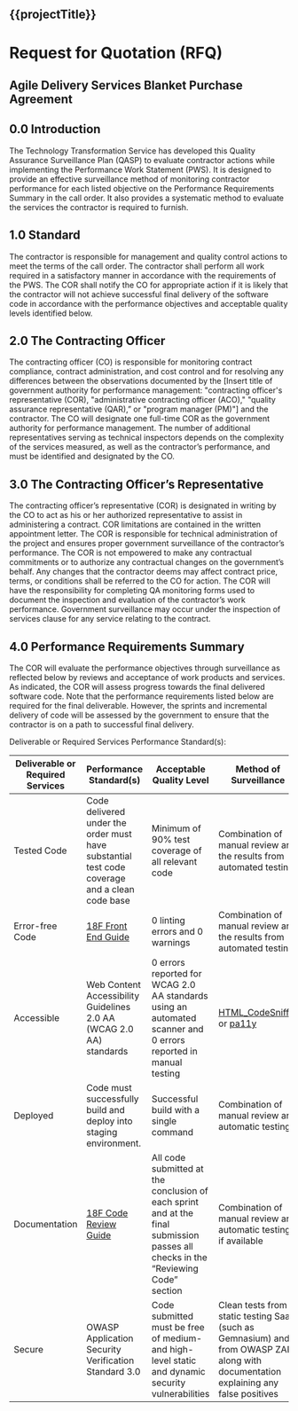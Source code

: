 ## {{projectTitle}}
# Request for Quotation (RFQ)
## Agile Delivery Services Blanket Purchase Agreement

## 0.0 Introduction
The Technology Transformation Service has developed this Quality Assurance Surveillance Plan (QASP) to evaluate contractor actions while implementing the Performance Work Statement (PWS). It is designed to provide an effective surveillance method of monitoring contractor performance for each listed objective on the Performance Requirements Summary in the call order. It also provides a systematic method to evaluate the services the contractor is required to furnish.
 
## 1.0 Standard
The contractor is responsible for management and quality control actions to meet the terms of the call order. The contractor shall perform all work required in a satisfactory manner in accordance with the requirements of the PWS. The COR shall notify the CO for appropriate action if it is likely that the contractor will not achieve successful final delivery of the software code in accordance with the performance objectives and acceptable quality levels identified below.
 
## 2.0 The Contracting Officer
The contracting officer (CO) is responsible for monitoring contract compliance, contract administration, and cost control and for resolving any differences between the observations documented by the [Insert title of government authority for performance management: "contracting officer's representative (COR), "administrative contracting officer (ACO)," "quality assurance representative (QAR),” or "program manager (PM)"] and the contractor. The CO will designate one full-time COR as the government authority for performance management. The number of additional representatives serving as technical inspectors depends on the complexity of the services measured, as well as the contractor’s performance, and must be identified and designated by the CO.
 
## 3.0 The Contracting Officer’s Representative
The contracting officer’s representative (COR) is designated in writing by the CO to act as his or her authorized representative to assist in administering a contract. COR limitations are contained in the written appointment letter. The COR is responsible for technical administration of the project and ensures proper government surveillance of the contractor’s performance. The COR is not empowered to make any contractual commitments or to authorize any contractual changes on the government’s behalf. Any changes that the contractor deems may affect contract price, terms, or conditions shall be referred to the CO for action.  The COR will have the responsibility for completing QA monitoring forms used to document the inspection and evaluation of the contractor’s work performance. Government surveillance may occur under the inspection of services clause for any service relating to the contract.
 
## 4.0 Performance Requirements Summary
The COR will evaluate the performance objectives through surveillance as reflected below by reviews and acceptance of work products and services. As indicated, the COR will assess progress towards the final delivered software code. Note that the performance requirements listed below are required for the final deliverable. However, the sprints and incremental delivery of code will be assessed by the government to ensure that the contractor is on a path to
successful final delivery. 
 
Deliverable or Required Services Performance Standard(s):
 
  **Deliverable or Required Services** | **Performance Standard(s)** | **Acceptable Quality Level** | **Method of Surveillance**
   ----------- | ---------------- | -------------- | ---------------
   Tested Code | Code delivered under the order must have substantial test code coverage and a clean code base | Minimum of 90% test coverage of all relevant code | Combination of manual review and the results from automated testing
   Error-free Code | [18F Front End Guide](https://frontend.18f.gov/) | 0 linting errors and 0 warnings | Combination of manual review and the results from automated testing
   Accessible | Web Content Accessibility Guidelines 2.0 AA (WCAG 2.0 AA) standards | 0 errors reported for WCAG 2.0 AA standards using an automated scanner and 0 errors reported in manual testing | [HTML_CodeSniffer](http://squizlabs.github.io/HTML_CodeSniffer/) or [pa11y](https://github.com/pa11y/pa11y)
   Deployed | Code must successfully build and deploy into staging environment. | Successful build with a single command | Combination of manual review and automatic testing
   Documentation | [18F Code Review Guide](https://github.com/18F/development-guide/tree/master/code_review) | All code submitted at the conclusion of each sprint and at the final submission passes all checks in the “Reviewing Code” section | Combination of manual review and automatic testing, if available
   Secure | OWASP Application Security Verification Standard 3.0 | Code submitted must be free of medium- and high-level static and dynamic security vulnerabilities | Clean tests from a static testing SaaS (such as Gemnasium) and from OWASP ZAP, along with documentation explaining any false positives
